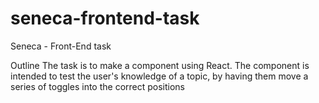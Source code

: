 # seneca-frontend-task
Seneca - Front-End task

Outline
The task is to make a component using React. The component is intended to test the user's knowledge of a topic, by having them move a series of toggles into the correct positions

